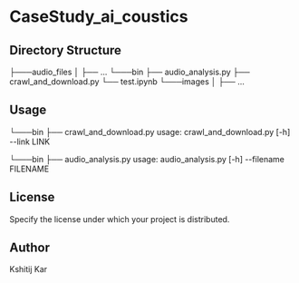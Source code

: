 # CaseStudy_ai_coustics

## Directory Structure

├───audio_files
│ ├── ...
└───bin
├── audio_analysis.py
├── crawl_and_download.py
└── test.ipynb
└───images
│ ├── ...

## Usage

└───bin
├── crawl_and_download.py
usage: crawl_and_download.py [-h] --link LINK 

└───bin
├── audio_analysis.py
usage: audio_analysis.py [-h] --filename FILENAME

## License

Specify the license under which your project is distributed.

## Author

Kshitij Kar
